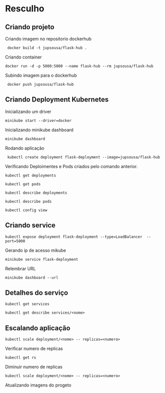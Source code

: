 # Resculho 


## Criando projeto

Criando imagem no repositorio dockerhub
```
 docker build -t jupsousa/flask-hub .
```

Criando container
```
docker run -d -p 5000:5000 --name flask-hub --rm jupsousa/flask-hub
 ```

Subindo imagem para o dockerhub
```
 docker push jupsousa/flask-hub
```

## Criando Deployment Kubernetes
Inicializando um driver
```
minikube start --driver=docker
```
Inicializando minikube dashboard
```
minikube dashboard
```

Rodando aplicação
```
 kubectl create deployment flask-deployment --image=jupsousa/flask-hub
```

Verificando Deploimentes
e Pods criados pelo comando anterior.
```
kubectl get deployments
````
```
kubectl get pods
````
```
kubectl describe deployments
````

```
kubectl describe pods
````
```
kubectl config view
```



## Criando service
```
kubectl expose deployment flask-deployment --type=LoadBalancer  --port=5000
```

Gerando ip de acesso mikube
```
minikube service flask-deployment
```
Relembrar URL
```
minikube dashboard --url
```

## Detalhes do serviço
```
kubectl get services
```
```
kubectl get describe services/<nome>
```

## Escalando aplicação
```
kubectl scale deployment/<nome> -- replicas=<numero>
```

Verificar numero de replicas
```
kubectl get rs
```
Diminuir numero de replicas
```
kubectl scale deployment/<nome> -- replicas=<numero>
```

Atualizando imagens do progeto
